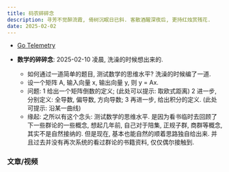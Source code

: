 ```yaml
---
title: 码农碎碎念
description: 寻芳不觉醉流霞, 倚树沉眠日已斜. 客散酒醒深夜后, 更持红烛赏残花.
date: 2025-02-02
---
```


- [Go Telemetry](https://telemetry.go.dev)

- __数学的碎碎念__: 2025-02-10 凌晨, 洗澡的时候想出来的.
  - 如何通过一道简单的题目, 测试数学的思维水平?
    洗澡的时候编了一道.
  - 设一个矩阵 A, 输入向量 x, 输出向量 y, 则 y = Ax.
  - 问题: 1 给出一个矩阵倒数的定义; (此处可以提示: 取欧式距离)
    2 进一步, 分别定义: 全导数, 偏导数, 方向导数;
    3 再进一步, 给出积分的定义. (此处可提示: 沿某一曲线)
  - 缘起: 之所以有这个念头: 测试数学的思维水平.
    是因为看书临时去回顾了下一些群论的一些概念,
    想起几年前, 自己对于陪集, 正规子群, 商群等概念, 其实不是自然接纳的.
    但是现在, 基本也能自然的顺着思路独自给出来.
    并且过去并没有再次系统的看过群论的书籍资料, 仅仅偶尔接触到.

### 文章/视频
